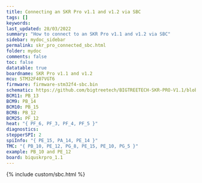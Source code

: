 ```yaml
---
title: Connecting an SKR Pro v1.1 and v1.2 via SBC
tags: []
keywords: 
last_updated: 28/03/2022
summary: "How to connect to an SKR Pro v1.1 and v1.2 via SBC"
sidebar: mydoc_sidebar
permalink: skr_pro_connected_sbc.html
folder: mydoc
comments: false
toc: false
datatable: true
boardname: SKR Pro v1.1 and v1.2
mcu: STM32F407VGT6
firmware: firmware-stm32f4-sbc.bin
schematic: https://github.com/bigtreetech/BIGTREETECH-SKR-PRO-V1.1/blob/master/manual/SKR-PRO-V1.1-Pin.pdf
BCM11: PB_13
BCM9: PB_14
BCM10: PB_15
BCM8: PB_12
BCM25: PF_12
heat: "{ PF_6, PF_3, PF_4, PF_5 }"
diagnostics: 
stepperSPI: 2
spiInfo: "{ PE_15, PA_14, PE_14 }"
TMC: "{ PB_10, PE_12, PG_8, PE_15, PE_10, PG_5 }"
example: PB_10 and PE_12
board: biquskrpro_1.1
---
```


{% include custom/sbc.html %}